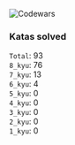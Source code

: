 ![Codewars](https://www.codewars.com/users/PheRum/badges/large)

### Katas solved

`Total`: 93 \
`8_kyu`: 76 \
`7_kyu`: 13 \
`6_kyu`: 4 \
`5_kyu`: 0 \
`4_kyu`: 0 \
`3_kyu`: 0 \
`2_kyu`: 0 \
`1_kyu`: 0
